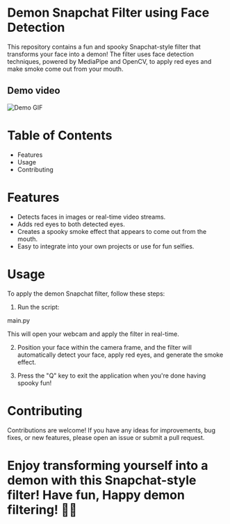# Demon Snapchat Filter using Face Detection
This repository contains a fun and spooky Snapchat-style filter that transforms your face into a demon! The filter uses face detection techniques, powered by MediaPipe and OpenCV, to apply red eyes and make smoke come out from your mouth.

## Demo video
![Demo GIF](demon_snapchat_filter.gif)

# Table of Contents
-  Features
-  Usage
-  Contributing
# Features
- Detects faces in images or real-time video streams.
- Adds red eyes to both detected eyes.
- Creates a spooky smoke effect that appears to come out from the mouth.
- Easy to integrate into your own projects or use for fun selfies.
# Usage
To apply the demon Snapchat filter, follow these steps:

1. Run the script:
   
main.py

This will open your webcam and apply the filter in real-time.

2. Position your face within the camera frame, and the filter will automatically detect your face, apply red eyes, and generate the smoke effect.

3. Press the "Q" key to exit the application when you're done having spooky fun!
# Contributing
Contributions are welcome! If you have any ideas for improvements, bug fixes, or new features, please open an issue or submit a pull request.



# Enjoy transforming yourself into a demon with this Snapchat-style filter! Have fun, Happy demon filtering! 👻🔥

